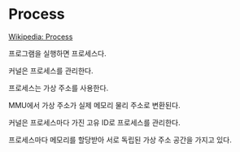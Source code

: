 # Process

[Wikipedia: Process](https://en.wikipedia.org/wiki/Process_(computing))

프로그램을 실행하면 프로세스다.

커널은 프로세스를 관리한다.

프로세스는 가상 주소를 사용한다.

MMU에서 가상 주소가 실제 메모리 물리 주소로 변환된다.

커널은 프로세스마다 가진 고유 ID로 프로세스를 관리한다.

프로세스마다 메모리를 할당받아 서로 독립된 가상 주소 공간을 가지고 있다.

